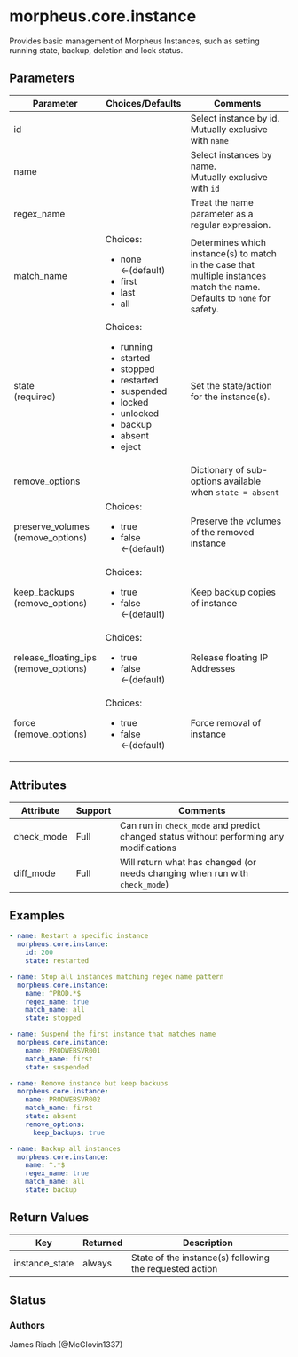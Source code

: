 # morpheus.core.instance
Provides basic management of Morpheus Instances, such as setting running state, backup, deletion and lock status.

## Parameters

|Parameter|Choices/Defaults|Comments|
|---|---|---|
|id||Select instance by id.<br/>Mutually exclusive with `name`|
|name||Select instances by name.<br/>Mutually exclusive with `id`|
|regex_name||Treat the name parameter as a regular expression.|
|match_name|Choices:<br/> <ul><li>none &larr;(default)</li><li>first</li><li>last</li><li>all</li></ul>|Determines which instance(s) to match in the case that multiple instances match the name.<br />Defaults to `none` for safety.|
|state<br/>(required)|Choices:<br/> <ul><li>running</li><li>started</li><li>stopped</li><li>restarted</li><li>suspended</li><li>locked</li><li>unlocked</li><li>backup</li><li>absent</li><li>eject</li></ul>|Set the state/action for the instance(s).|
|remove_options||Dictionary of sub-options available when `state = absent`|
|preserve_volumes<br/>(remove_options)|Choices:<br/><ul><li>true</li><li>false &larr;(default)</li></ul>|Preserve the volumes of the removed instance|
|keep_backups<br/>(remove_options)|Choices:<br/><ul><li>true</li><li>false &larr;(default)</li></ul>|Keep backup copies of instance|
|release_floating_ips<br/>(remove_options)|Choices:<br/><ul><li>true</li><li>false &larr;(default)</li></ul>|Release floating IP Addresses|
|force<br/>(remove_options)|Choices:<br/><ul><li>true</li><li>false &larr;(default)</li></ul>|Force removal of instance|

## Attributes

|Attribute|Support|Comments|
|---|---|---|
|check_mode|Full|Can run in ```check_mode``` and predict changed status without performing any modifications|
|diff_mode|Full|Will return what has changed (or needs changing when run with ```check_mode```)|

## Examples

```yaml
- name: Restart a specific instance
  morpheus.core.instance:
    id: 200
    state: restarted

- name: Stop all instances matching regex name pattern
  morpheus.core.instance:
    name: ^PROD.*$
    regex_name: true
    match_name: all
    state: stopped

- name: Suspend the first instance that matches name
  morpheus.core.instance:
    name: PRODWEBSVR001
    match_name: first
    state: suspended

- name: Remove instance but keep backups
  morpheus.core.instance:
    name: PRODWEBSVR002
    match_name: first
    state: absent
    remove_options:
      keep_backups: true

- name: Backup all instances
  morpheus.core.instance:
    name: ^.*$
    regex_name: true
    match_name: all
    state: backup
```

## Return Values

|Key|Returned|Description|
|---|---|---|
|instance_state|always|State of the instance(s) following the requested action|

## Status

### Authors
James Riach (@McGlovin1337)